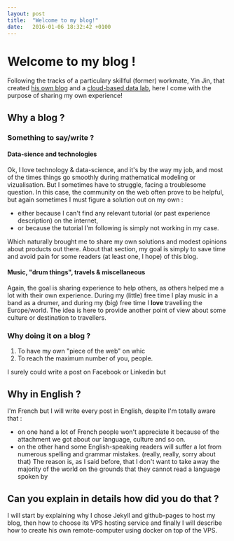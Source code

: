```yaml
---
layout: post
title:  "Welcome to my blog!"
date:   2016-01-06 18:32:42 +0100
---
```


# Welcome to my blog !

Following the tracks of a particulary skillful (former) workmate, Yin Jin, that created [his own blog][yi-blog] and a [cloud-based data lab][yi-lab], here I come with the purpose of sharing my own experience!

## Why a blog ?
### Something to say/write ?

#### Data-sience and technologies
Ok, I love technology & data-science, and it's by the way my job, and most of the times things go smoothly during mathematical modeling or vizualisation. But I sometimes have to struggle, facing a troublesome question. In this case, the community on the web often prove to be helpful, but again sometimes I must figure a solution out on my own :

  - either because I can't find any relevant tutorial (or past experience description) on the internet, 
  - or because the tutorial I'm following is simply not working in my case. 

Which naturally brought me to share my own solutions and modest opinions about products out there. About that section, my goal is simply to save time and avoid pain for some readers (at least one, I hope) of this blog.

#### Music, "drum things", travels & miscellaneous
Again, the goal is sharing experience to help others, as others helped me a lot with their own experience. During my (little) free time I play music in a band as a drumer, and during my (big) free time I **love** traveliing the Europe/world.
The idea is here to provide another point of view about some culture or destination to travellers.

### Why doing it on a blog ?

1. To have my own "piece of the web" on whic
2. To reach the maximum number of you, people.

I surely could write a post on Facebook or Linkedin but 
## Why in English ?
I'm French but I will write every post in English, despite I'm totally aware that :
- on one hand a lot of French people won't appreciate it because of the attachment we got about our language, culture and so on. 
- on the other hand some English-speaking readers will suffer a lot from numerous spelling and grammar mistakes. (really, really, sorry about that) 
The reason is, as I said before, that I don't want to take away the majority of the world on the grounds that they cannot read a language spoken by 

## Can you explain in details how did you do that ?

I will start by explaining why I chose Jekyll and github-pages to host my blog, then how to choose its VPS hosting service and finally I will describe how to create his own remote-computer using docker on top of the VPS.

[yi-blog]: http://jinyi.me/
[yi-lab]: http://lab.jinyi.me/
